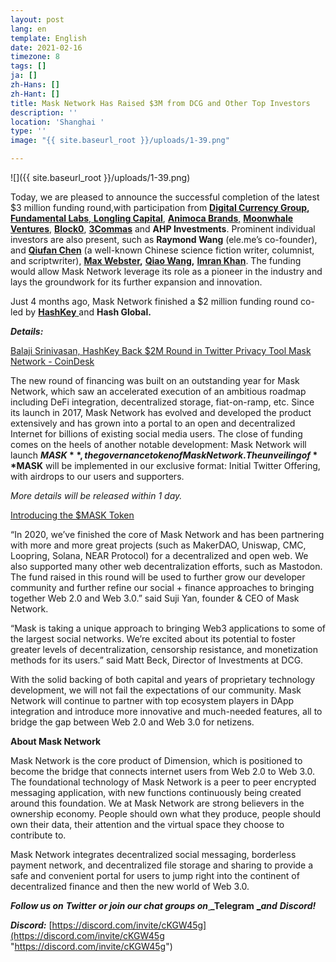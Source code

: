 ```yaml
---
layout: post
lang: en
template: English
date: 2021-02-16
timezone: 8
tags: []
ja: []
zh-Hans: []
zh-Hant: []
title: Mask Network Has Raised $3M from DCG and Other Top Investors
description: ''
location: 'Shanghai '
type: ''
image: "{{ site.baseurl_root }}/uploads/1-39.png"

---
```

![]({{ site.baseurl_root }}/uploads/1-39.png)

Today, we are pleased to announce the successful completion of the latest $3 million funding round,with participation from [**Digital Currency Group**](https://dcg.co/)**,** [**Fundamental Labs**](https://www.fundamentallabs.com/#/),[ **Longling Capital**](http://www.longling.com/?lang=en), [**Animoca Brands**,](https://www.animocabrands.com/) [**Moonwhale Ventures**,](https://moonwhale.ventures/) [**Block0**](https://block0.io/), [**3Commas**](https://3commas.io/) and **AHP Investments**. Prominent individual investors are also present, such as **Raymond Wang** (ele.me’s co-founder), and [**Qiufan Chen**](https://zh.wikipedia.org/wiki/%E9%99%88%E6%A5%B8%E5%B8%86) (a well-known Chinese science fiction writer, columnist, and scriptwriter), [**Max Webster**](https://www.linkedin.com/in/maxwebster/)**,** [**Qiao Wang**](https://twitter.com/QwQiao)**,** [**Imran Khan**](https://twitter.com/lmrankhan). The funding would allow Mask Network leverage its role as a pioneer in the industry and lays the groundwork for its further expansion and innovation.

Just 4 months ago, Mask Network finished a $2 million funding round co-led by [**HashKey** ](https://www.hashkey.com/)and **Hash Global.**

**_Details:_**

[Balaji Srinivasan, HashKey Back $2M Round in Twitter Privacy Tool Mask Network - CoinDesk](https://www.coindesk.com/mask-network-twitter-encrypted-messages-hashkey-funding-round)

The new round of financing was built on an outstanding year for Mask Network, which saw an accelerated execution of an ambitious roadmap including DeFi integration, decentralized storage, fiat-on-ramp, etc. Since its launch in 2017, Mask Network has evolved and developed the product extensively and has grown into a portal to an open and decentralized Internet for billions of existing social media users. The close of funding comes on the heels of another notable development: Mask Network will launch **$MASK**, the governance token of Mask Network. The unveiling of **$MASK** will be implemented in our exclusive format: Initial Twitter Offering, with airdrops to our users and supporters.

_More details will be released within 1 day._

[Introducing the $MASK Token](https://masknetwork.medium.com/introducing-the-mask-token-28d310c57954)

“In 2020, we’ve finished the core of Mask Network and has been partnering with more and more great projects (such as MakerDAO, Uniswap, CMC, Loopring, Solana, NEAR Protocol) for a decentralized and open web. We also supported many other web decentralization efforts, such as Mastodon. The fund raised in this round will be used to further grow our developer community and further refine our social + finance approaches to bringing together Web 2.0 and Web 3.0.” said Suji Yan, founder & CEO of Mask Network.

“Mask is taking a unique approach to bringing Web3 applications to some of the largest social networks. We’re excited about its potential to foster greater levels of decentralization, censorship resistance, and monetization methods for its users.” said Matt Beck, Director of Investments at DCG.

With the solid backing of both capital and years of proprietary technology development, we will not fail the expectations of our community. Mask Network will continue to partner with top ecosystem players in DApp integration and introduce more innovative and much-needed features, all to bridge the gap between Web 2.0 and Web 3.0 for netizens.

**About Mask Network**

Mask Network is the core product of Dimension, which is positioned to become the bridge that connects internet users from Web 2.0 to Web 3.0. The foundational technology of Mask Network is a peer to peer encrypted messaging application, with new functions continuously being created around this foundation. We at Mask Network are strong believers in the ownership economy. People should own what they produce, people should own their data, their attention and the virtual space they choose to contribute to.

Mask Network integrates decentralized social messaging, borderless payment network, and decentralized file storage and sharing to provide a safe and convenient portal for users to jump right into the continent of decentralized finance and then the new world of Web 3.0.

**_Follow us on_** **_Twitter_** **_or join our chat groups on_**[ ](https://t.me/Maskbook_group)**_Telegram** [**_**](https://t.me/Maskbook_group)**_and_** **_Discord!_**

**_Discord:_** [https://discord.com/invite/cKGW45g](https://discord.com/invite/cKGW45g "https://discord.com/invite/cKGW45g")